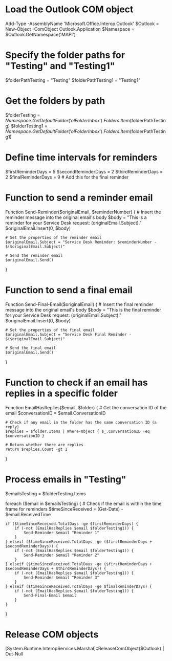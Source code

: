 # Load the Outlook COM object
Add-Type -AssemblyName 'Microsoft.Office.Interop.Outlook'
$Outlook = New-Object -ComObject Outlook.Application
$Namespace = $Outlook.GetNamespace('MAPI')

# Specify the folder paths for "Testing" and "Testing1"
$folderPathTesting = "Testing"
$folderPathTesting1 = "Testing1"

# Get the folders by path
$folderTesting = $Namespace.GetDefaultFolder('olFolderInbox').Folders.Item($folderPathTesting)
$folderTesting1 = $Namespace.GetDefaultFolder('olFolderInbox').Folders.Item($folderPathTesting1)

# Define time intervals for reminders
$firstReminderDays = 5
$secondReminderDays = 2
$thirdReminderDays = 2
$finalReminderDays = 9  # Add this for the final reminder

# Function to send a reminder email
Function Send-Reminder($originalEmail, $reminderNumber) {
    # Insert the reminder message into the original email's body
    $body = "This is a reminder for your Service Desk request: $($originalEmail.Subject)."
    $originalEmail.Insert(0, $body)

    # Set the properties of the reminder email
    $originalEmail.Subject = "Service Desk Reminder: $reminderNumber - $($originalEmail.Subject)"

    # Send the reminder email
    $originalEmail.Send()
}

# Function to send a final email
Function Send-Final-Email($originalEmail) {
    # Insert the final reminder message into the original email's body
    $body = "This is the final reminder for your Service Desk request: $($originalEmail.Subject)."
    $originalEmail.Insert(0, $body)

    # Set the properties of the final email
    $originalEmail.Subject = "Service Desk Final Reminder - $($originalEmail.Subject)"

    # Send the final email
    $originalEmail.Send()
}

# Function to check if an email has replies in a specific folder
Function EmailHasReplies($email, $folder) {
    # Get the conversation ID of the email
    $conversationID = $email.ConversationID
    
    # Check if any email in the folder has the same conversation ID (a reply)
    $replies = $folder.Items | Where-Object { $_.ConversationID -eq $conversationID }
    
    # Return whether there are replies
    return $replies.Count -gt 1
}

# Process emails in "Testing"
$emailsTesting = $folderTesting.Items

foreach ($email in $emailsTesting) {
    # Check if the email is within the time frame for reminders
    $timeSinceReceived = (Get-Date) - $email.ReceivedTime
    
    if ($timeSinceReceived.TotalDays -ge $firstReminderDays) {
        if (-not (EmailHasReplies $email $folderTesting1)) {
            Send-Reminder $email "Reminder 1"
        }
    } elseif ($timeSinceReceived.TotalDays -ge ($firstReminderDays + $secondReminderDays)) {
        if (-not (EmailHasReplies $email $folderTesting1)) {
            Send-Reminder $email "Reminder 2"
        }
    } elseif ($timeSinceReceived.TotalDays -ge ($firstReminderDays + $secondReminderDays + $thirdReminderDays)) {
        if (-not (EmailHasReplies $email $folderTesting1)) {
            Send-Reminder $email "Reminder 3"
        }
    } elseif ($timeSinceReceived.TotalDays -ge $finalReminderDays) {
        if (-not (EmailHasReplies $email $folderTesting1)) {
            Send-Final-Email $email
        }
    }
}

# Release COM objects
[System.Runtime.InteropServices.Marshal]::ReleaseComObject($Outlook) | Out-Null
